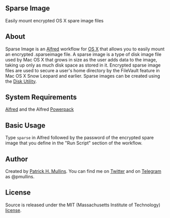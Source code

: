 ## Sparse Image

Easily mount encrypted OS X spare image files

## About

Sparse Image is an [Alfred](http://www.alfredapp.com/) workflow for [OS X](https://www.apple.com/osx/) that allows you to easily mount an encrypted .sparseimage file. A sparse image is a type of disk image file used by Mac OS X that grows in size as the user adds data to the image, taking up only as much disk space as stored in it. Encrypted sparse image files are used to secure a user's home directory by the FileVault feature in Mac OS X Snow Leopard and earlier. Sparse images can be created using the [Disk Utility](https://en.wikipedia.org/wiki/Sparse_image).

## System Requirements

[Alfred](http://www.alfredapp.com/) and the Alfred [Powerpack](http://www.alfredapp.com/powerpack/)

## Basic Usage

Type `sparse` in Alfred followed by the password of the encrypted spare image that you define in the "Run Script" section of the workflow.

## Author
Created by [Patrick H. Mullins](http://www.pmullins.net/aboutme/). You can find me on  [Twitter](https://twitter.com/phmullins) and on [Telegram](https://telegram.org/) as @pmullins.

## License
Source is released under the MIT (Massachusetts Institute of Technology) [license](license.md).